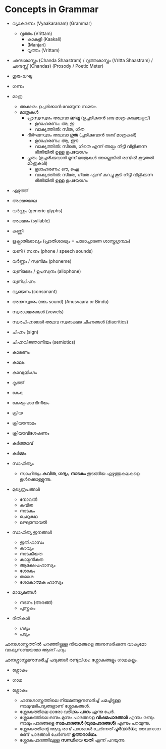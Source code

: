 # Concepts in Grammar
- വ്യാകരണം (Vyaakaranam) (Grammar)
	- വൃത്തം (Vrittam)
		- കാകളി (Kaakali)
		-  (Manjari)
		- വൃത്തം (Vrittam)


- ഛന്ദഃശാസ്ത്രം (Chanda Shaastram) / വൃത്തശാസ്ത്രം (Vritta Shaastram) /  ഛന്ദസ്സ് (Chandas) (Prosody / Poetic Meter)


- ഗുരു-ലഘു
- ഗണം
- മാത്ര
	- അക്ഷരം ഉച്ചരിക്കാൻ വേണ്ടുന്ന സമയം
	- മാത്രകൾ
		- ഹ്രസ്വസ്വരം അഥവാ **ലഘു** (ഉച്ചരിക്കാൻ ഒരു മാത്ര കാലയളവ്)
			- ഉദാഹരണം: അ, ഇ
			- വാക്യത്തിൽ: സീത, ഗീത 
		- ദീർഘസ്വരം അഥവാ **ഗുരു** (ച്ചരിക്കുവാൻ രണ്ട് മാത്രകൾ)
			- ഉദാഹരണം: ആ, ഈ
			- വാക്യത്തിൽ: സീതെ, ഗീതെ എന്ന് അല്പം നീട്ടി വിളിക്കുന്ന രീതിയിൽ ഉള്ള ഉപയോഗം 
		- പ്ലൂതം (ഉച്ചരിക്കുവാൻ മൂന്ന് മാത്രകൾ അല്ലെങ്കിൽ രണ്ടിൽ കൂടുതൽ മാത്രകൾ)
			- ഉദാഹരണം: ഔ, ഐ
			- വാക്യത്തിൽ: സീതേ, ഗീതേ എന്ന് കുറച്ചു കൂടി നീട്ടി വിളിക്കുന്ന രീതിയിൽ ഉള്ള ഉപയോഗം 


- എഴുത്ത്
- അക്ഷരമാല
- വർണ്ണം (generic glyphs)
- അക്ഷരം (syllable)
- കണ്ണി

- ഋക്പ്രാതിശാഖ്യം (പ്രാതിശാഖ്യം = പദോച്ചാരണ ശാസ്ത്രഗ്രന്ഥം)

- ധ്വനി / സ്വനം (phone / speech sounds)
- വർണ്ണം / സ്വനിമം (phoneme)
- ധ്വനിഭേദം / ഉപസ്വനം (allophone)
- ധ്വനിചിഹ്നം
- വ്യഞ്ജനം (consonant)
- അനുസ്വാരം (അം sound) (Anusvaara or Bindu)
- സ്വരാക്ഷരങ്ങൾ (vowels)
- സ്വരചിഹ്നങ്ങൾ അഥവ സ്വരാക്ഷര ചിഹ്നങ്ങൾ (diacritics)

- ചിഹ്നം (sign)
- ചിഹ്നവിജ്ഞാനീയം (semiotics)

- കാരണം
- കാലം
- കാവ്യലിംഗം
- കൃത്ത്
- കേക
- കേരളപാണിനീയം
- ക്രിയ
- ക്രിയാനാമം
- ക്രിയാവിശേഷണം
- കർത്താവ്
- കർമ്മം

- സാഹിത്യം
	- സാഹിത്യം **കവിത**, **ഗദ്യം**, **നാടകം** തുടങ്ങിയ എഴുത്തുകലകളെ ഉൾക്കൊള്ളുന്നു.


- മുഖ്യരൂപങ്ങൾ
	- നോവൽ
	- കവിത
	- നാടകം
	- ചെറുകഥ
	- ലഘുനോവൽ


- സാഹിത്യ ഇനങ്ങൾ
	- ഇതിഹാസം
	- കാവ്യം
	- നാടകീയത
	- കാല്പനികത
	- ആക്ഷേപഹാസ്യം
	- ശോകം
	- തമാശ
	- ശോകാത്മക ഹാസ്യം

- മാധ്യമങ്ങൾ
	- നടനം (അരങ്ങ്)
	- പുസ്തകം

- രീതികൾ
	- ഗദ്യം
	- പദ്യം 

ഛന്ദഃശാസ്ത്രത്തിൽ പറഞ്ഞിട്ടുള്ള നിയമങ്ങളെ അനുസരിക്കുന്ന വാക്യമോ വാക്യസഞ്ചയമോ ആണ് പദ്യം


ഛന്ദശ്ശാസ്ത്രമനുസരിച്ച് പദ്യങ്ങൾ രണ്ടുവിധം: ശ്ലോകങ്ങളും ഗാഥകളും.
- ശ്ലോകം
- ഗാഥ

- ശ്ലോകം
	- ഛന്ദഃശാസ്ത്രത്തിലെ നിയമങ്ങളനുസരിച്ച് ചമച്ചിട്ടുള്ള നാലുവരിപദ്യങ്ങളാണ് ശ്ലോകങ്ങൾ.
	- ശ്ലോകത്തിലെ ഓരോ വരിക്കും **പാദം** എന്നു പേർ.
	- ശ്ലോകത്തിലെ ഒന്നും മൂന്നും പാദങ്ങളെ **വിഷമപാദങ്ങൾ** എന്നും രണ്ടും നാലും പാദങ്ങളെ **സമപാദങ്ങൾ (യുഗ്മപാദങ്ങൾ)** എന്നും പറയുന്നു.
	- ശ്ലോകത്തിന്റെ ആദ്യ രണ്ട് പാദങ്ങൾ ചേർന്നത് **പൂർവാർധം**; അവസാന രണ്ട് പാദങ്ങൾ ചേർന്നത് **ഉത്തരാർഥം**.
	- ശ്ലോകപാദത്തിലുള്ള **സന്ധി**യെ **യതി** എന്ന് പറയുന്നു. 